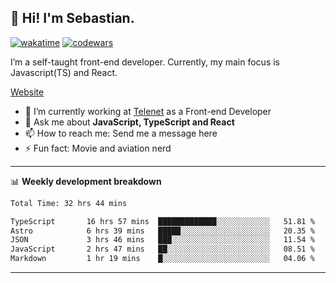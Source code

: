 ## 👋 Hi! I'm Sebastian.

[![wakatime](https://wakatime.com/badge/user/df0036c6-328a-4a39-be9b-e49417ed22a1.svg)](https://wakatime.com/@df0036c6-328a-4a39-be9b-e49417ed22a1)
[![codewars](https://www.codewars.com/users/sebavuye/badges/small)](https://www.codewars.com/users/sebavuye)

I’m a self-taught front-end developer. Currently, my main focus is Javascript(TS) and React.

[Website](https://sebastianvuye.be)

- 🔭 I’m currently working at [Telenet](https://telenet.be/) as a Front-end Developer
- 💬 Ask me about **JavaScript, TypeScript and React**
- 📫 How to reach me: Send me a message here
- ⚡ Fun fact: Movie and aviation nerd

-------

📊 **Weekly development breakdown**

<!--START_SECTION:waka-->

```txt
Total Time: 32 hrs 44 mins

TypeScript       16 hrs 57 mins  █████████████░░░░░░░░░░░░   51.81 %
Astro            6 hrs 39 mins   █████░░░░░░░░░░░░░░░░░░░░   20.35 %
JSON             3 hrs 46 mins   ███░░░░░░░░░░░░░░░░░░░░░░   11.54 %
JavaScript       2 hrs 47 mins   ██░░░░░░░░░░░░░░░░░░░░░░░   08.51 %
Markdown         1 hr 19 mins    █░░░░░░░░░░░░░░░░░░░░░░░░   04.06 %
```

<!--END_SECTION:waka-->
-------

